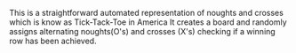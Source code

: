 This is a straightforward automated representation of noughts and crosses which is know as Tick-Tack-Toe in America
It creates a board and randomly assigns alternating noughts(O's) and crosses (X's) checking if a winning row has been achieved.
